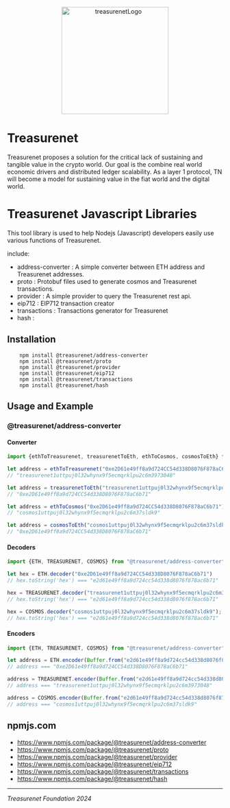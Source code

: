 <p align="center">
  <a href="https://treasurenet.io">
    <img alt="treasurenetLogo" src="https://raw.githubusercontent.com/treasurenetprotocol/docs/feature/1.0.3/static/img/logo_tn_github.png" width="250" />
  </a>
</p>

# Treasurenet

Treasurenet proposes a solution for the critical lack of sustaining and tangible value in the crypto world. Our goal is the combine real world economic drivers and distributed ledger scalability. As a layer 1 protocol, TN will become a model for sustaining value in the fiat world and the digital world.

# Treasurenet Javascript Libraries

This tool library is used to help Nodejs (Javascript) developers easily use various functions of Treasurenet.

include:
- address-converter : A simple converter between ETH address and Treasurenet addresses.
- proto : Protobuf files used to generate cosmos and Treasurenet transactions.
- provider : A simple provider to query the Treasurenet rest api.
- eip712 : EIP712 transaction creator
- transactions : Transactions generator for Treasurenet
- hash : 

## Installation

```shell
    npm install @treasurenet/address-converter
    npm install @treasurenet/proto
    npm install @treasurenet/provider
    npm install @treasurenet/eip712
    npm install @treasurenet/transactions
    npm install @treasurenet/hash
```

## Usage and Example

### @treasurenet/address-converter

#### Converter

```javascript
import {ethToTreasurenet, treasurenetToEth, ethToCosmos, cosmosToEth} from "@treasurenet/address-converter"

let address = ethToTreasurenet("0xe2D61e49ff8a9d724CC54d338D8076F878aC6b71")
// "treasurenet1uttpuj0l32whynx9f5ecmqrklpu2c6m3973048"

let address = treasurenetToEth("treasurenet1uttpuj0l32whynx9f5ecmqrklpu2c6m3973048")
// "0xe2D61e49ff8a9d724CC54d338D8076F878aC6b71"

let address = ethToCosmos("0xe2D61e49ff8a9d724CC54d338D8076F878aC6b71");
// "cosmos1uttpuj0l32whynx9f5ecmqrklpu2c6m37sldk9"

let address = cosmosToEth("cosmos1uttpuj0l32whynx9f5ecmqrklpu2c6m37sldk9");
// "0xe2D61e49ff8a9d724CC54d338D8076F878aC6b71"

```

#### Decoders

```javascript
import {ETH, TREASURENET, COSMOS} from "@treasurenet/address-converter"

let hex = ETH.decoder("0xe2D61e49ff8a9d724CC54d338D8076F878aC6b71")
// hex.toString('hex') === "e2d61e49ff8a9d724cc54d338d8076f878ac6b71"

hex = TREASURENET.decoder("treasurenet1uttpuj0l32whynx9f5ecmqrklpu2c6m3973048")
// hex.toString('hex') === "e2d61e49ff8a9d724cc54d338d8076f878ac6b71"

hex = COSMOS.decoder("cosmos1uttpuj0l32whynx9f5ecmqrklpu2c6m37sldk9");
// hex.toString('hex') === "e2d61e49ff8a9d724cc54d338d8076f878ac6b71"
```
#### Encoders

```javascript
import {ETH, TREASURENET, COSMOS} from "@treasurenet/address-converter"

let address = ETH.encoder(Buffer.from("e2d61e49ff8a9d724cc54d338d8076f878ac6b71", "hex"))
// address === "0xe2D61e49ff8a9d724CC54d338D8076F878aC6b71"

address = TREASURENET.encoder(Buffer.from("e2d61e49ff8a9d724cc54d338d8076f878ac6b71", "hex"))
// address === "treasurenet1uttpuj0l32whynx9f5ecmqrklpu2c6m3973048"

address = COSMOS.encoder(Buffer.from("e2d61e49ff8a9d724cc54d338d8076f878ac6b71", "hex"))
// address === "cosmos1uttpuj0l32whynx9f5ecmqrklpu2c6m37sldk9"
```
## npmjs.com

- https://www.npmjs.com/package/@treasurenet/address-converter
- https://www.npmjs.com/package/@treasurenet/proto
- https://www.npmjs.com/package/@treasurenet/provider
- https://www.npmjs.com/package/@treasurenet/eip712
- https://www.npmjs.com/package/@treasurenet/transactions
- https://www.npmjs.com/package/@treasurenet/hash

-----
_Treasurenet Foundation 2024_
